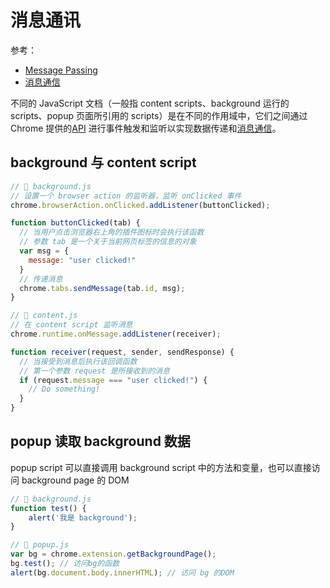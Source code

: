 # 消息通讯
参考：
* [Message Passing](https://developer.chrome.com/extensions/messaging)
* [消息通信](https://github.com/sxei/chrome-plugin-demo#%E6%B6%88%E6%81%AF%E9%80%9A%E4%BF%A1)

不同的 JavaScript 文档（一般指 content scripts、background 运行的 scripts、popup 页面所引用的 scripts）是在不同的作用域中，它们之间通过 Chrome 提供的[API](https://developer.chrome.com/extensions/api_index) 进行事件触发和监听以实现数据传递和[消息通信](https://developer.chrome.com/extensions/messaging)。

## background 与 content script
```js
// 📁 background.js
// 设置一个 browser action 的监听器，监听 onClicked 事件
chrome.browserAction.onClicked.addListener(buttonClicked);

function buttonClicked(tab) {
  // 当用户点击浏览器右上角的插件图标时会执行该函数
  // 参数 tab 是一个关于当前网页标签的信息的对象
  var msg = {
    message: "user clicked!"
  }
  // 传递消息
  chrome.tabs.sendMessage(tab.id, msg);
}
```

```js
// 📁 content.js
// 在 content script 监听消息
chrome.runtime.onMessage.addListener(receiver);

function receiver(request, sender, sendResponse) {
  // 当接受到消息后执行该回调函数
  // 第一个参数 request 是所接收到的消息
  if (request.message === "user clicked!") {
    // Do something!
  }
}
```

## popup 读取 background 数据
popup script 可以直接调用 background script 中的方法和变量，也可以直接访问 background page 的 DOM

```js
// 📁 background.js
function test() {
	alert('我是 background');
}
```

```js
// 📁 popup.js
var bg = chrome.extension.getBackgroundPage();
bg.test(); // 访问bg的函数
alert(bg.document.body.innerHTML); // 访问 bg 的DOM
```
